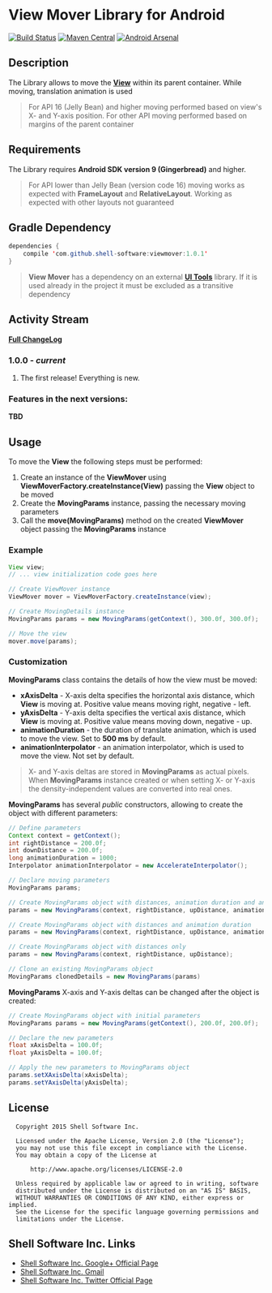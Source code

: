 # View Mover Library for Android

[![Build Status](https://travis-ci.org/shell-software/viewmover.svg?branch=master)](https://travis-ci.org/shell-software/viewmover)
[![Maven Central](https://img.shields.io/maven-central/v/com.github.shell-software/viewmover.svg)](http://search.maven.org/#search|gav|1|g%3A%22com.github.shell-software%22%20AND%20a%3A%22viewmover%22)
[![Android Arsenal](https://img.shields.io/badge/Android%20Arsenal-View%20Mover-brightgreen.svg?style=flat)](http://android-arsenal.com/details/1/1804)

## Description

The Library allows to move the [**View**](http://developer.android.com/reference/android/view/View.html) within its parent container. While moving, translation animation is used

> For API 16 (Jelly Bean) and higher moving performed based on view's X- and Y-axis position. For other API moving performed based on margins of the parent container

## Requirements

The Library requires **Android SDK version 9 (Gingerbread)** and higher.

> For API lower than Jelly Bean (version code 16) moving works as expected with **FrameLayout** and **RelativeLayout**. Working as expected with other layouts not guaranteed

## Gradle Dependency

```java
dependencies {
	compile 'com.github.shell-software:viewmover:1.0.1'
}
```

> **View Mover** has a dependency on an external [**UI Tools**](https://github.com/shell-software/uitools) library. 
If it is used already in the project it must be excluded as a transitive dependency

## Activity Stream

[**Full ChangeLog**](https://github.com/shell-software/view-mover/blob/master/CHANGELOG.md)

### 1.0.0 - *current*

1. The first release! Everything is new.

### Features in the next versions:

**TBD**

## Usage

To move the **View** the following steps must be performed:
	
  1. Create an instance of the **ViewMover** using **ViewMoverFactory.createInstance(View)** passing the **View** object to be moved
  2. Create the **MovingParams** instance, passing the necessary moving parameters
  3. Call the **move(MovingParams)** method on the created **ViewMover** object passing the **MovingParams** instance

### Example

```java
View view;
// ... view initialization code goes here

// Create ViewMover instance
ViewMover mover = ViewMoverFactory.createInstance(view);

// Create MovingDetails instance
MovingParams params = new MovingParams(getContext(), 300.0f, 300.0f);

// Move the view
mover.move(params);
```

### Customization

**MovingParams** class contains the details of how the view must be moved:

  * **xAxisDelta** - X-axis delta specifies the horizontal axis distance, which **View** is moving at.
    Positive value means moving right, negative - left.
  * **yAxisDelta** - Y-axis delta specifies the vertical axis distance, which **View** is moving at.
    Positive value means moving down, negative - up.
  * **animationDuration** - the duration of translate animation, which is used to move the view.
    Set to **500 ms** by default.
  * **animationInterpolator** - an animation interpolator, which is used to move the view.
    Not set by default.
    
> X- and Y-axis deltas are stored in **MovingParams** as actual pixels. When **MovingParams** instance created or when 
setting X- or Y-axis the density-independent values are converted into real ones.

**MovingParams** has several *public* constructors, allowing to create the object with different parameters:

```java
// Define parameters
Context context = getContext();
int rightDistance = 200.0f;
int downDistance = 200.0f;
long animationDuration = 1000;
Interpolator animationInterpolator = new AccelerateInterpolator();

// Declare moving parameters
MovingParams params;

// Create MovingParams object with distances, animation duration and animation interpolator
params = new MovingParams(context, rightDistance, upDistance, animationDuration, animationInterpolator);

// Create MovingParams object with distances and animation duration
params = new MovingParams(context, rightDistance, upDistance, animationDuration);

// Create MovingParams object with distances only
params = new MovingParams(context, rightDistance, upDistance);

// Clone an existing MovingParams object
MovingParams clonedDetails = new MovingParams(params)
```

**MovingParams** X-axis and Y-axis deltas can be changed after the object is created:

```java
// Create MovingParams object with initial parameters
MovingParams params = new MovingParams(getContext(), 200.0f, 200.0f);

// Declare the new parameters
float xAxisDelta = 100.0f;
float yAxisDelta = 100.0f;

// Apply the new parameters to MovingParams object
params.setXAxisDelta(xAxisDelta);
params.setYAxisDelta(yAxisDelta);
```

## License

```
  Copyright 2015 Shell Software Inc.

  Licensed under the Apache License, Version 2.0 (the "License");
  you may not use this file except in compliance with the License.
  You may obtain a copy of the License at

      http://www.apache.org/licenses/LICENSE-2.0

  Unless required by applicable law or agreed to in writing, software
  distributed under the License is distributed on an "AS IS" BASIS,
  WITHOUT WARRANTIES OR CONDITIONS OF ANY KIND, either express or implied.
  See the License for the specific language governing permissions and
  limitations under the License.
```

## Shell Software Inc. Links

* [Shell Software Inc. Google+ Official Page](https://plus.google.com/112119444427380215269)
* <a href="mailto:com.software.shell@gmail.com?subject=[ViewMover]: Proposals And Suggestions">Shell Software Inc. Gmail</a>
* [Shell Software Inc. Twitter Official Page](https://twitter.com/shell_software)
